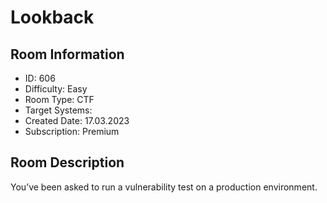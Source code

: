 ﻿# Lookback

## Room Information
- ID: 606
- Difficulty: Easy
- Room Type: CTF
- Target Systems: 
- Created Date: 17.03.2023
- Subscription: Premium

## Room Description
You’ve been asked to run a vulnerability test on a production environment.
